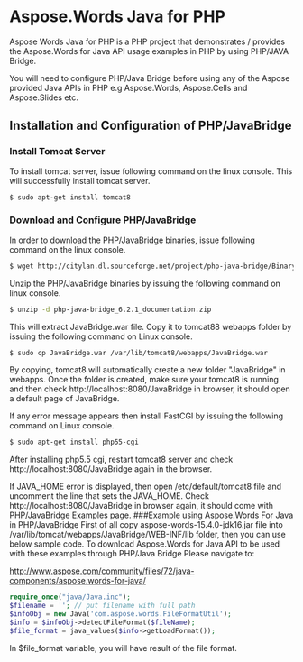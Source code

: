 # Aspose.Words Java for PHP

Aspose Words Java for PHP is a PHP project that demonstrates / provides the Aspose.Words for Java API usage examples in PHP by using PHP/JAVA Bridge.

You will need to configure PHP/Java Bridge before using any of the Aspose provided Java APIs in PHP e.g Aspose.Words, Aspose.Cells and Aspose.Slides etc.

## Installation and Configuration of PHP/JavaBridge
### Install Tomcat Server

To install tomcat server, issue following command on the linux console. This will successfully install tomcat server. 
```sh
$ sudo apt-get install tomcat8
```
### Download and Configure PHP/JavaBridge
In order to download the PHP/JavaBridge binaries, issue following command on the linux console. 
```sh
$ wget http://citylan.dl.sourceforge.net/project/php-java-bridge/Binary%20package/php-java-bridge_6.2.1/php-java-bridge_6.2.1_documentation.zip 
```
Unzip the PHP/JavaBridge binaries by issuing the following command on linux console. 
```sh
$ unzip -d php-java-bridge_6.2.1_documentation.zip 
```
This will extract JavaBridge.war file. Copy it to tomcat88 webapps folder by issuing the following command on Linux console. 
```sh
$ sudo cp JavaBridge.war /var/lib/tomcat8/webapps/JavaBridge.war
```
By copying, tomcat8 will automatically create a new folder "JavaBridge" in webapps. Once the folder is created, make sure your tomcat8 is running and then check http://localhost:8080/JavaBridge in browser, it should open a default page of JavaBridge. 

If any error message appears then install  FastCGI by issuing the following command on Linux console.
```sh
$ sudo apt-get install php55-cgi
``` 
After installing php5.5 cgi, restart tomcat8 server and check http://localhost:8080/JavaBridge again in the browser.

If JAVA_HOME error is displayed, then open /etc/default/tomcat8 file and uncomment the line that sets the JAVA_HOME. Check http://localhost:8080/JavaBridge in browser again, it should come with PHP/JavaBridge Examples page. 
###Example using Aspose.Words For Java in PHP/JavaBridge
First of all copy aspose-words-15.4.0-jdk16.jar file into /var/lib/tomcat/webapps/JavaBridge/WEB-INF/lib folder, then you can use below sample code. To download Aspose.Words for Java API to be used with these examples through PHP/Java Bridge Please navigate to:

http://www.aspose.com/community/files/72/java-components/aspose.words-for-java/
```php
require_once("java/Java.inc");
$filename = ''; // put filename with full path
$infoObj = new Java('com.aspose.words.FileFormatUtil');
$info = $infoObj->detectFileFormat($fileName);
$file_format = java_values($info->getLoadFormat());
```
In $file_format variable, you will have result of the file format.
